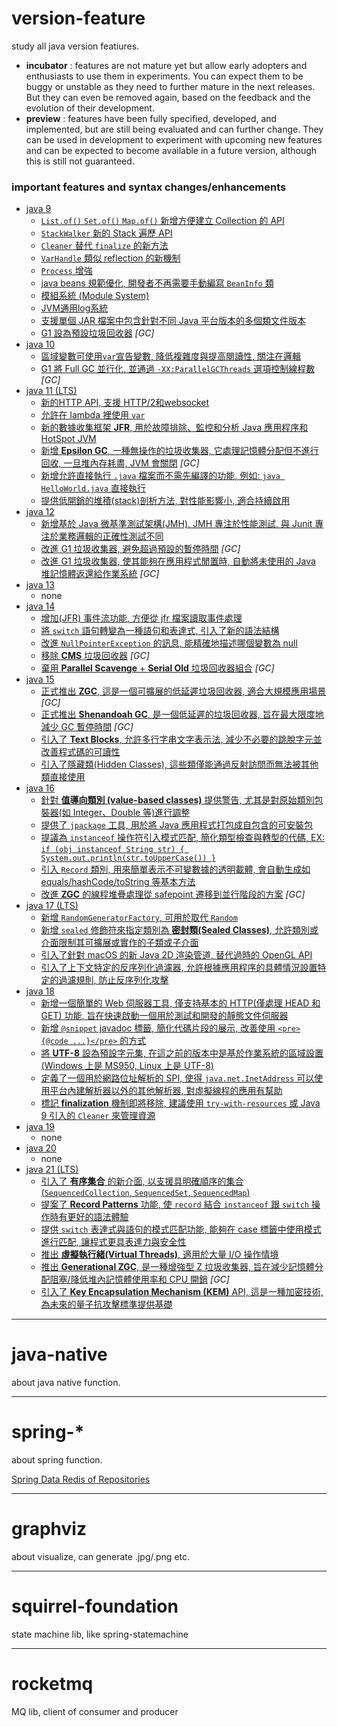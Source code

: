 # version-feature

study all java version featiures.

- **incubator** : features are not mature yet but allow early adopters and enthusiasts to use them in experiments.
  You can expect them to be buggy or unstable as they need to further mature in the next releases.
  But they can even be removed again, based on the feedback and the evolution of their development.
- **preview** : features have been fully specified, developed, and implemented, 
  but are still being evaluated and can further change.
  They can be used in development to experiment with upcoming new features and can be expected to become available in a future version, 
  although this is still not guaranteed.

### important features and syntax changes/enhancements

- [java 9](./version-feature/jdk09-features.md)
  - [`List.of()` `Set.of()` `Map.of()` 新增方便建立 Collection 的 API](./version-feature/jdk09-features.md#269--convenience-factory-methods-for-collections)
  - [`StackWalker` 新的 Stack 遍歷 API ](./version-feature/jdk09-features.md#259--stack-walking-api)
  - [`Cleaner` 替代 `finalize` 的新方法](./version-feature/jdk09-features.md#cleaner)
  - [`VarHandle` 類似 reflection 的新機制](./version-feature/jdk09-features.md#193--variable-handles)
  - [`Process` 增強](./version-feature/jdk09-features.md#102--process-api-updates)
  - [java beans 規範優化, 開發者不再需要手動編寫 `BeanInfo` 類](./version-feature/jdk09-features.md#256--beaninfo-annotations)
  - [模組系統 (Module System)](./version-feature/jdk09-features.md#261--module-system)
  - [JVM通用log系統](./version-feature/jdk09-features.md#158--unified-jvm-logging)
  - [支援單個 JAR 檔案中包含針對不同 Java 平台版本的多個類文件版本](./version-feature/jdk09-features.md#238--multi-release-jar-files)
  - [G1 設為預設垃圾回收器](./version-feature/jdk09-features.md#248--make-g1-the-default-garbage-collector) *[GC]*
- [java 10](./version-feature/jdk10-features.md)
  - [區域變數可使用`var`宣告變數, 降低複雜度與提高閱讀性, 關注在邏輯](./version-feature/jdk10-features.md#286--local-variable-type-inference)
  - [G1 將 Full GC 並行化, 並通過 `-XX:ParallelGCThreads` 選項控制線程數](./version-feature/jdk10-features.md#307--parallel-full-gc-for-g1) *[GC]*
- [java 11 (LTS)](./version-feature/jdk11-features.md)
  - [新的HTTP API, 支援 HTTP/2和websocket](./version-feature/jdk11-features.md#321--http-client--standard-)
  - [允許在 lambda 裡使用 `var`](./version-feature/jdk11-features.md#323--local-variable-syntax-for-lambda-parameters)
  - [新的數據收集框架 **JFR**, 用於故障排除、監控和分析 Java 應用程序和 HotSpot JVM](./version-feature/jdk11-features.md#328--flight-recorder)
  - [新增 **Epsilon GC**, 一種無操作的垃圾收集器, 它處理記憶體分配但不進行回收, 一旦堆內存耗盡, JVM 會關閉](./version-feature/jdk11-features.md#318--epsilon--a-no-op-garbage-collector) *[GC]*
  - [新增允許直接執行 `.java` 檔案而不需先編譯的功能, 例如: `java HelloWorld.java` 直接執行](./version-feature/jdk11-features.md#330--launch-single-file-source-code-programs)
  - [提供低開銷的堆積(stack)剖析方法, 對性能影響小, 適合持續啟用](./version-feature/jdk11-features.md#331--low-overhead-heap-profiling)
- [java 12](./version-feature/jdk12-features.md)
  - [新增基於 Java 微基準測試架構(JMH), JMH 專注於性能測試, 與 Junit 專注於業務邏輯的正確性測試不同](./version-feature/jdk12-features.md#230--microbenchmark-suite)
  - [改進 G1 垃圾收集器, 避免超過預設的暫停時間](./version-feature/jdk12-features.md#344--abortable-mixed-collections-for-g1) *[GC]*
  - [改進 G1 垃圾收集器, 使其能夠在應用程式閒置時, 自動將未使用的 Java 堆記憶體返還給作業系統](./version-feature/jdk12-features.md#346--promptly-return-unused-committed-memory-from-g1) *[GC]*
- [java 13](./version-feature/jdk13-features.md)
  - none
- [java 14](./version-feature/jdk14-features.md)
  - [增加(JFR) 事件流功能, 方便從 jfr 檔案讀取事件處理](./version-feature/jdk14-features.md#349--jfr-event-streaming)
  - [將 `switch` 語句轉變為一種語句和表達式, 引入了新的語法結構](./version-feature/jdk14-features.md#361--switch-expressions--standard-)
  - [改進 `NullPointerException` 的訊息, 能精確地描述哪個變數為 null](./version-feature/jdk14-features.md#358--helpful-nullpointerexceptions)
  - [移除 **CMS** 垃圾回收器](./version-feature/jdk14-features.md#363--remove-the-concurrent-mark-sweep--cms--garbage-collector) *[GC]*
  - [棄用 **Parallel Scavenge** + **Serial Old** 垃圾回收器組合](./version-feature/jdk14-features.md#366--deprecate-the-parallelscavenge--serialold-gc-combination) *[GC]*
- [java 15](./version-feature/jdk15-features.md)
  - [正式推出 **ZGC**, 這是一個可擴展的低延遲垃圾回收器, 適合大規模應用場景](./version-feature/jdk15-features.md#377--zgc--a-scalable-low-latency-garbage-collector) *[GC]*
  - [正式推出 **Shenandoah GC**, 是一個低延遲的垃圾回收器, 旨在最大限度地減少 GC 暫停時間](./version-feature/jdk15-features.md#377--zgc--a-scalable-low-latency-garbage-collector) *[GC]*
  - [引入了 **Text Blocks**, 允許多行字串文字表示法, 減少不必要的跳脫字元並改善程式碼的可讀性](./version-feature/jdk15-features.md#378--text-blocks)
  - [引入了隱藏類(Hidden Classes), 這些類僅能通過反射訪問而無法被其他類直接使用](./version-feature/jdk15-features.md#371--hidden-classes)
- [java 16](./version-feature/jdk16-features.md)
  - [針對 **值導向類別 (value-based classes)** 提供警告, 尤其是對原始類別包裝器(如 Integer、Double 等)進行調整](./version-feature/jdk16-features.md#390--warnings-for-value-based-classes)
  - [提供了 `jpackage` 工具, 用於將 Java 應用程式打包成自包含的可安裝包](./version-feature/jdk16-features.md#392--packaging-tool)
  - [提議為 `instanceof` 操作符引入模式匹配, 簡化類型檢查與轉型的代碼, EX: `if (obj instanceof String str) { System.out.println(str.toUpperCase()) }`](./version-feature/jdk16-features.md#394--pattern-matching-for-instanceof)
  - [引入 `Record` 類別, 用來簡單表示不可變數據的透明載體, 會自動生成如 equals/hashCode/toString 等基本方法](./version-feature/jdk16-features.md#395--records)
  - [改進 **ZGC** 的線程堆疊處理從 safepoint 遷移到並行階段的方案](./version-feature/jdk16-features.md#376--zgc--concurrent-thread-stack-processing) *[GC]*
- [java 17 (LTS)](./version-feature/jdk17-features.md)
  - [新增 `RandomGeneratorFactory`, 可用於取代 `Random`](./version-feature/jdk17-features.md#356--enhanced-pseudo-number-generators)
  - [新增 `sealed` 修飾符來指定類別為 **密封類(Sealed Classes)**, 允許類別或介面限制其可擴展或實作的子類或子介面](./version-feature/jdk17-features.md#409--sealed-classes)
  - [引入了針對 macOS 的新 Java 2D 渲染管道, 替代過時的 OpenGL API](./version-feature/jdk17-features.md#382--new-macos-rendering-pipeline)
  - [引入了上下文特定的反序列化過濾器, 允許根據應用程序的具體情況設置特定的過濾規則, 防止反序列化攻擊](./version-feature/jdk17-features.md#415--context-specific-deserialization-filters)
- [java 18](./version-feature/jdk18-features.md)
  - [新增一個簡單的 Web 伺服器工具, 僅支持基本的 HTTP(僅處理 HEAD 和 GET) 功能, 旨在快速啟動一個用於測試和開發的靜態文件伺服器](./version-feature/jdk18-features.md#408--simple-web-server)
  - [新增 `@snippet` javadoc 標籤, 簡化代碼片段的展示, 改善使用 `<pre>{@code ...}</pre>` 的方式](./version-feature/jdk18-features.md#413--code-snippets-in-java-api-documentation)
  - [將 **UTF-8** 設為預設字元集, 在這之前的版本中是基於作業系統的區域設置(Windows 上是 MS950, Linux 上是 UTF-8)](./version-feature/jdk18-features.md#400--utf-8-by-default)
  - [定義了一個用於網路位址解析的 SPI, 使得 `java.net.InetAddress` 可以使用平台內建解析器以外的其他解析器, 對虛擬線程的應用有幫助](./version-feature/jdk18-features.md#418--internet-address-resolution-spi)
  - [標記 **finalization** 機制即將移除, 建議使用 `try-with-resources` 或 Java 9 引入的 `Cleaner` 來管理資源](./version-feature/jdk18-features.md#421--deprecate-finalization-for-removal)
- [java 19](./version-feature/jdk19-features.md)
  - none
- [java 20](./version-feature/jdk20-features.md)
  - none
- [java 21 (LTS)](./version-feature/jdk21-features.md)
  - [引入了 **有序集合** 的新介面, 以支援具明確順序的集合(`SequencedCollection`, `SequencedSet`, `SequencedMap`)](./version-feature/jdk21-features.md#431--sequenced-collections)
  - [提案了 **Record Patterns** 功能, 使 `record` 結合 `instanceof` 跟 `switch` 操作時有更好的語法體驗](./version-feature/jdk21-features.md#440--record-patterns)
  - [提供 `switch` 表達式與語句的模式匹配功能, 能夠在 case 標籤中使用模式進行匹配, 讓程式更具表達力與安全性](./version-feature/jdk21-features.md#441--pattern-matching-for-switch)
  - [推出 **虛擬執行緒(Virtual Threads)**, 適用於大量 I/O 操作情境](./version-feature/jdk21-features.md#444--virtual-threads)
  - [推出 **Generational ZGC**, 是一種增強型 Z 垃圾收集器, 旨在減少記憶體分配阻塞/降低堆內記憶體使用率和 CPU 開銷](./version-feature/jdk21-features.md#439--generational-zgc) *[GC]*
  - [引入了 **Key Encapsulation Mechanism (KEM)** API, 這是一種加密技術, 為未來的量子抗攻擊標準提供基礎](./version-feature/jdk21-features.md#452--key-encapsulation-mechanism-api)

---

# java-native

about java native function.

---

# spring-*

about spring function.

[Spring Data Redis of Repositories](https://docs.spring.io/spring-data/redis/docs/2.5.3/reference/html/#redis.repositories)

---

# graphviz

about visualize, can generate .jpg/.png etc.

---

# squirrel-foundation

state machine lib, like spring-statemachine

---

# rocketmq

MQ lib, client of consumer and producer

